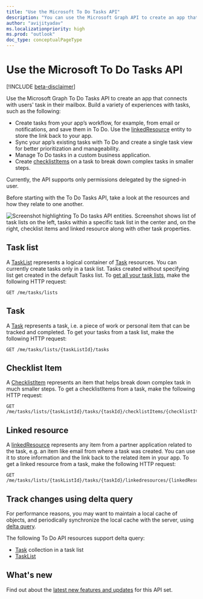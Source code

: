 ```yaml
---
title: "Use the Microsoft To Do Tasks API"
description: "You can use the Microsoft Graph API to create an app that connects with tasks and task lists in Microsoft To Do."
author: "avijityadav"
ms.localizationpriority: high
ms.prod: "outlook"
doc_type: conceptualPageType
---
```


# Use the Microsoft To Do Tasks API

[!INCLUDE [beta-disclaimer](../../includes/beta-disclaimer.md)]

Use the Microsoft Graph To Do Tasks API to create an app that connects with users' task in their mailbox. Build a variety of experiences with tasks, such as the following:

* Create tasks from your app’s workflow, for example, from email or notifications, and save them in To Do. Use the [linkedResource](linkedresource.md) entity to store the link back to your app.
* Sync your app’s existing tasks with To Do and create a single task view for better prioritization and manageability.
* Manage To Do tasks in a custom business application.
* Create [checklistItems](checklistitem.md) on a task to break down complex tasks in smaller steps.

Currently, the API supports only permissions delegated by the signed-in user.

Before starting with the To Do Tasks API, take a look at the resources and how they relate to one another.

![Screenshot highlighting To Do tasks API entities. Screenshot shows list of task lists on the left, tasks within a specific task list in the center and, on the right, checklist items and linked resource along with other task properties.](/graph/images/tasks-api-entities.png)

## Task list

A [TaskList](./basetasklist.md) represents a logical container of [Task](./basetask.md) resources. You can currently create tasks only in a task list. Tasks created without specifying list get created in the default Tasks list. To [get all your task lists](../api/basetasklist-get.md), make the following HTTP request:

``` http
GET /me/tasks/lists
```

## Task

A [Task](./basetask.md) represents a task, i.e. a piece of work or personal item that can be tracked and completed. To get your tasks from a task list, make the following HTTP request:
``` http
GET /me/tasks/lists/{taskListId}/tasks
```

## Checklist Item 

A [ChecklistItem](checklistitem.md) represents an item that helps break down complex task in much smaller steps. To get a checklistItems from a task, make the following HTTP request:
``` http
GET /me/tasks/lists/{taskListId}/tasks/{taskId}/checklistItems/{checklistItems}
```

## Linked resource

A [linkedResource](linkedresource_v2.md) represents any item from a partner application related to the task, e.g. an item like email from where a task was created. You can use it to store information and the link back to the related item in your app. To get a linked resource from a task, make the following HTTP request:
``` http
GET /me/tasks/lists/{taskListId}/tasks/{taskId}/linkedresources/{linkedResourceId}
```

## Track changes using delta query

For performance reasons, you may want to maintain a local cache of objects, and periodically synchronize the local cache with the server, using [delta query](/graph/delta-query-overview).

The following To Do API resources support delta query:
* [Task](./basetask.md) collection in a task list
* [TaskList](./basetasklist.md)

## What's new
Find out about the [latest new features and updates](/graph/whats-new-overview) for this API set.
